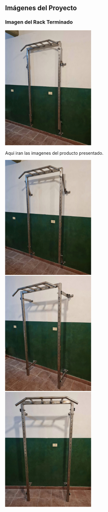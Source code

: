 ## Imágenes del Proyecto

### Imagen del Rack Terminado
<img src="/images/1.jpeg" width=280>

Aqui iran las imagenes del producto presentado.

<img src="/images/2.jpeg" width="280"> 
<img src="/images/3.jpeg" width="280"> 
<img src="/images/4.jpeg" width="280"> 




